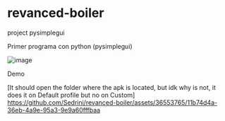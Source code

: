 # revanced-boiler
project pysimplegui

Primer programa con python (pysimplegui)

![image](https://github.com/Sedrini/revanced-boiler/assets/36553765/ce595ae9-34a9-40b9-88c3-2cbb9dfde66e)

Demo

[It should open the folder where the apk is located, but idk why is not, it does it on Default profile but no on Custom]
https://github.com/Sedrini/revanced-boiler/assets/36553765/11b74d4a-36eb-4a9e-95a3-9e9a60fffbaa


